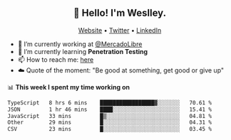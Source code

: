 <h2 align="center">👋 Hello! I'm Weslley.</h2>
<p align="center">
  <a href="http://weslleyneri.com.br">Website</a> •
  <a href="https://twitter.com/Weslley_Neri">Twitter</a> •
  <a href="https://www.linkedin.com/in/weslley-neri-3658908b">LinkedIn</a>
</p>


- 🔭 I’m currently working at [@MercadoLibre](https://github.com/mercadolibre)
- 🌱 I’m currently learning **Penetration Testing**
- 📫 How to reach me: [here](mailto:weslley39@gmail.com)
- ☁️ Quote of the moment: "Be good at something, get good or give up"

📊 **This week I spent my time working on**
<!--START_SECTION:waka-->

```txt
TypeScript   8 hrs 6 mins    █████████████████▓░░░░░░░   70.61 %
JSON         1 hr 46 mins    ████░░░░░░░░░░░░░░░░░░░░░   15.41 %
JavaScript   33 mins         █▒░░░░░░░░░░░░░░░░░░░░░░░   04.81 %
Other        29 mins         █░░░░░░░░░░░░░░░░░░░░░░░░   04.31 %
CSV          23 mins         █░░░░░░░░░░░░░░░░░░░░░░░░   03.45 %
```

<!--END_SECTION:waka-->

<!-- Inspired by https://github.com/gruselhaus/gruselhaus -->